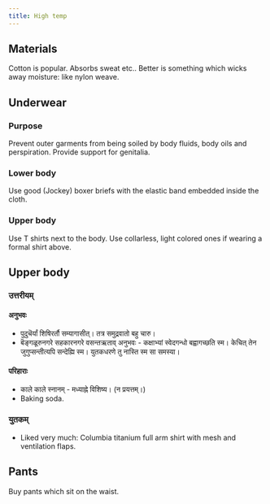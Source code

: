 ```yaml
---
title: High temp
---
```



## Materials

Cotton is popular. Absorbs sweat etc.. Better is something which wicks
away moisture: like nylon weave.

## Underwear

### Purpose

Prevent outer garments from being soiled by body fluids, body oils and
perspiration. Provide support for genitalia.

### Lower body

Use good (Jockey) boxer briefs with the elastic band embedded inside the
cloth.

### Upper body

Use T shirts next to the body. Use collarless, light colored ones if
wearing a formal shirt above.

## Upper body
### उत्तरीयम्
#### अनुभवः
- पुदुचॆर्यां शिषिरर्तौ सम्यागासीत्। तत्र समुद्रवातो बहु चारु।
- बॆङ्गळूरुनगरे सहकारनगरे वसन्तऋताव् अनुभवः - कक्षाभ्यां स्वेदगन्धो बह्वागच्छति स्म। केचित् तेन जुगुप्सन्तीत्यपि सन्देह्मि स्म। युतकधरणे तु नास्ति स्म सा समस्या।

#### परिहाराः
- काले काले स्नानम् - मध्याह्ने विशिष्य। (न प्रयत्तम्।)
- Baking soda.

### युतकम्
- Liked very much: Columbia titanium full arm shirt with mesh and ventilation flaps. 

## Pants
Buy pants which sit on the waist.
